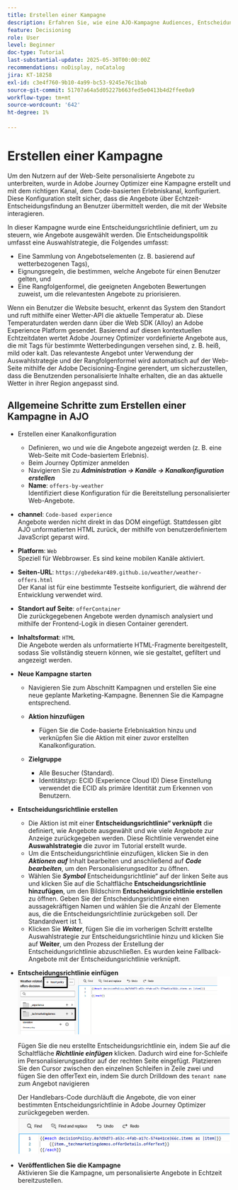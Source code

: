 ```yaml
---
title: Erstellen einer Kampagne
description: Erfahren Sie, wie eine AJO-Kampagne Audiences, Entscheidungsrichtlinien und Kanäle verbindet, um personalisierte Angebote zum richtigen Zeitpunkt über Kunden-Touchpoints bereitzustellen.
feature: Decisioning
role: User
level: Beginner
doc-type: Tutorial
last-substantial-update: 2025-05-30T00:00:00Z
recommendations: noDisplay, noCatalog
jira: KT-18258
exl-id: c3e4f760-9b10-4a99-bc53-9245e76c1bab
source-git-commit: 51707a64a5d05227b663fed5e0413b4d2ffee0a9
workflow-type: tm+mt
source-wordcount: '642'
ht-degree: 1%

---
```


# Erstellen einer Kampagne

Um den Nutzern auf der Web-Seite personalisierte Angebote zu unterbreiten, wurde in Adobe Journey Optimizer eine Kampagne erstellt und mit dem richtigen Kanal, dem Code-basierten Erlebniskanal, konfiguriert. Diese Konfiguration stellt sicher, dass die Angebote über Echtzeit-Entscheidungsfindung an Benutzer übermittelt werden, die mit der Website interagieren.

In dieser Kampagne wurde eine Entscheidungsrichtlinie definiert, um zu steuern, wie Angebote ausgewählt werden. Die Entscheidungspolitik umfasst eine Auswahlstrategie, die Folgendes umfasst:

- Eine Sammlung von Angebotselementen (z. B. basierend auf wetterbezogenen Tags),
- Eignungsregeln, die bestimmen, welche Angebote für einen Benutzer gelten, und
- Eine Rangfolgenformel, die geeigneten Angeboten Bewertungen zuweist, um die relevantesten Angebote zu priorisieren.

Wenn ein Benutzer die Website besucht, erkennt das System den Standort und ruft mithilfe einer Wetter-API die aktuelle Temperatur ab. Diese Temperaturdaten werden dann über die Web SDK (Alloy) an Adobe Experience Platform gesendet. Basierend auf diesen kontextuellen Echtzeitdaten wertet Adobe Journey Optimizer vordefinierte Angebote aus, die mit Tags für bestimmte Wetterbedingungen versehen sind, z. B. heiß, mild oder kalt. Das relevanteste Angebot unter Verwendung der Auswahlstrategie und der Rangfolgenformel wird automatisch auf der Web-Seite mithilfe der Adobe Decisioning-Engine gerendert, um sicherzustellen, dass die Benutzenden personalisierte Inhalte erhalten, die an das aktuelle Wetter in ihrer Region angepasst sind.


## Allgemeine Schritte zum Erstellen einer Kampagne in AJO

- Erstellen einer Kanalkonfiguration
   - Definieren, wo und wie die Angebote angezeigt werden (z. B. eine Web-Seite mit Code-basiertem Erlebnis).
   - Beim Journey Optimizer anmelden
   - Navigieren Sie zu _**Administration -> Kanäle -> Kanalkonfiguration erstellen**_
   - **Name**: `offers-by-weather`\
     Identifiziert diese Konfiguration für die Bereitstellung personalisierter Web-Angebote.
- **channel**:
  `Code-based experience`\
  Angebote werden nicht direkt in das DOM eingefügt. Stattdessen gibt AJO unformatierten HTML zurück, der mithilfe von benutzerdefiniertem JavaScript geparst wird.
- **Platform**: `Web`\
  Speziell für Webbrowser. Es sind keine mobilen Kanäle aktiviert.

- **Seiten-URL**: `https://gbedekar489.github.io/weather/weather-offers.html`\
  Der Kanal ist für eine bestimmte Testseite konfiguriert, die während der Entwicklung verwendet wird.
- **Standort auf Seite**: `offerContainer`\
  Die zurückgegebenen Angebote werden dynamisch analysiert und mithilfe der Frontend-Logik in diesen Container gerendert.

- **Inhaltsformat**: `HTML`\
  Die Angebote werden als unformatierte HTML-Fragmente bereitgestellt, sodass Sie vollständig steuern können, wie sie gestaltet, gefiltert und angezeigt werden.


- **Neue Kampagne starten**
   - Navigieren Sie zum Abschnitt Kampagnen und erstellen Sie eine neue geplante Marketing-Kampagne. Benennen Sie die Kampagne entsprechend.
   - **Aktion hinzufügen**
      - Fügen Sie die Code-basierte Erlebnisaktion hinzu und verknüpfen Sie die Aktion mit einer zuvor erstellten Kanalkonfiguration.



   - **Zielgruppe**
      - Alle Besucher (Standard).
      - Identitätstyp: ECID (Experience Cloud ID)
Diese Einstellung verwendet die ECID als primäre Identität zum Erkennen von Benutzern.


- **Entscheidungsrichtlinie erstellen**
   - Die Aktion ist mit einer **Entscheidungsrichtlinie“ verknüpft** die definiert, wie Angebote ausgewählt und wie viele Angebote zur Anzeige zurückgegeben werden. Diese Richtlinie verwendet eine **Auswahlstrategie** die zuvor im Tutorial erstellt wurde.
   - Um die Entscheidungsrichtlinie einzufügen, klicken Sie in den _**Aktionen auf**_ Inhalt bearbeiten und anschließend auf **_Code bearbeiten_**, um den Personalisierungseditor zu öffnen.
   - Wählen Sie _**Symbol**_ Entscheidungsrichtlinie“ auf der linken Seite aus und klicken Sie auf die Schaltfläche **Entscheidungsrichtlinie hinzufügen**, um den Bildschirm **Entscheidungsrichtlinie erstellen** zu öffnen. Geben Sie der Entscheidungsrichtlinie einen aussagekräftigen Namen und wählen Sie die Anzahl der Elemente aus, die die Entscheidungsrichtlinie zurückgeben soll. Der Standardwert ist 1.
   - Klicken Sie **_Weiter_**, fügen Sie die im vorherigen Schritt erstellte Auswahlstrategie zur Entscheidungsrichtlinie hinzu und klicken Sie auf **Weiter**, um den Prozess der Erstellung der Entscheidungsrichtlinie abzuschließen. Es wurden keine Fallback-Angebote mit der Entscheidungsrichtlinie verknüpft.



- **Entscheidungsrichtlinie einfügen**
  ![personalization-editor](assets/personalization-editor.png)

  Fügen Sie die neu erstellte Entscheidungsrichtlinie ein, indem Sie auf die Schaltfläche _**Richtlinie einfügen**_ klicken. Dadurch wird eine for-Schleife im Personalisierungseditor auf der rechten Seite eingefügt.
Platzieren Sie den Cursor zwischen den einzelnen Schleifen in Zeile zwei und fügen Sie den offerText ein, indem Sie durch Drilldown des `tenant name` zum Angebot navigieren

  Der Handlebars-Code durchläuft die Angebote, die von einer bestimmten Entscheidungsrichtlinie in Adobe Journey Optimizer zurückgegeben werden.
  ![Lenker](assets/handlebar-code.png)

- **Veröffentlichen Sie die Kampagne**\
  Aktivieren Sie die Kampagne, um personalisierte Angebote in Echtzeit bereitzustellen.
